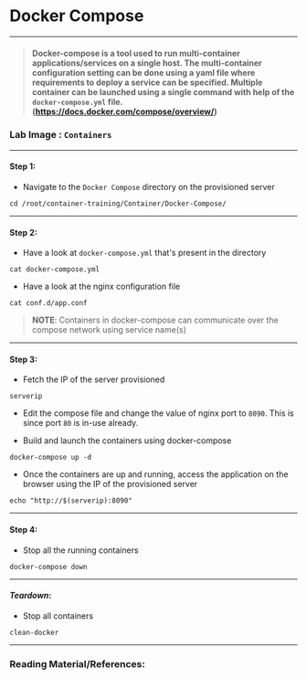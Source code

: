 # **Docker Compose**

---

> #### Docker-compose is a tool used to run multi-container applications/services on a single host. The multi-container configuration setting can be done using a yaml file where requirements to deploy a service can be specified. Multiple container can be launched using a single command with help of the `docker-compose.yml` file. (https://docs.docker.com/compose/overview/)

### **Lab Image : `Containers`**

---

#### Step 1:

* Navigate to the `Docker Compose` directory on the provisioned server

```commandline
cd /root/container-training/Container/Docker-Compose/
```

---

#### Step 2:

* Have a look at `docker-compose.yml` that's present in the directory

```commandline
cat docker-compose.yml
```

* Have a look at the nginx configuration file

```commandline
cat conf.d/app.conf
```

> **NOTE**: Containers in docker-compose can communicate over the compose network using service name(s)

---

#### Step 3:

* Fetch the IP of the server provisioned

```commandline
serverip
```

* Edit the compose file and change the value of nginx port to `8090`. This is since port `80` is in-use already.

* Build and launch the containers using docker-compose

```commandline
docker-compose up -d
```

* Once the containers are up and running, access the application on the browser using the IP of the provisioned server

```commandline
echo "http://$(serverip):8090"
```

---

#### Step 4:

* Stop all the running containers

```commandline
docker-compose down
```

---

#### *Teardown*:

* Stop all containers

```commandline
clean-docker
```

---

### Reading Material/References:

